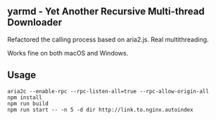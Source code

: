 yarmd - Yet Another Recursive Multi-thread Downloader
---

Refactored the calling process based on aria2.js. Real multithreading.

Works fine on both macOS and Windows.

Usage
---

```shell
aria2c --enable-rpc --rpc-listen-all=true --rpc-allow-origin-all
npm install
npm run build
npm run start -- -n 5 -d dir http://link.to.nginx.autoindex
```
